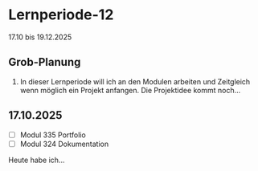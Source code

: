 # Lernperiode-12

17.10 bis 19.12.2025

## Grob-Planung

1. In dieser Lernperiode will ich an den Modulen arbeiten und Zeitgleich wenn möglich ein Projekt anfangen. Die Projektidee kommt noch...

## 17.10.2025

- [ ] Modul 335 Portfolio
- [ ] Modul 324 Dokumentation

Heute habe ich...

